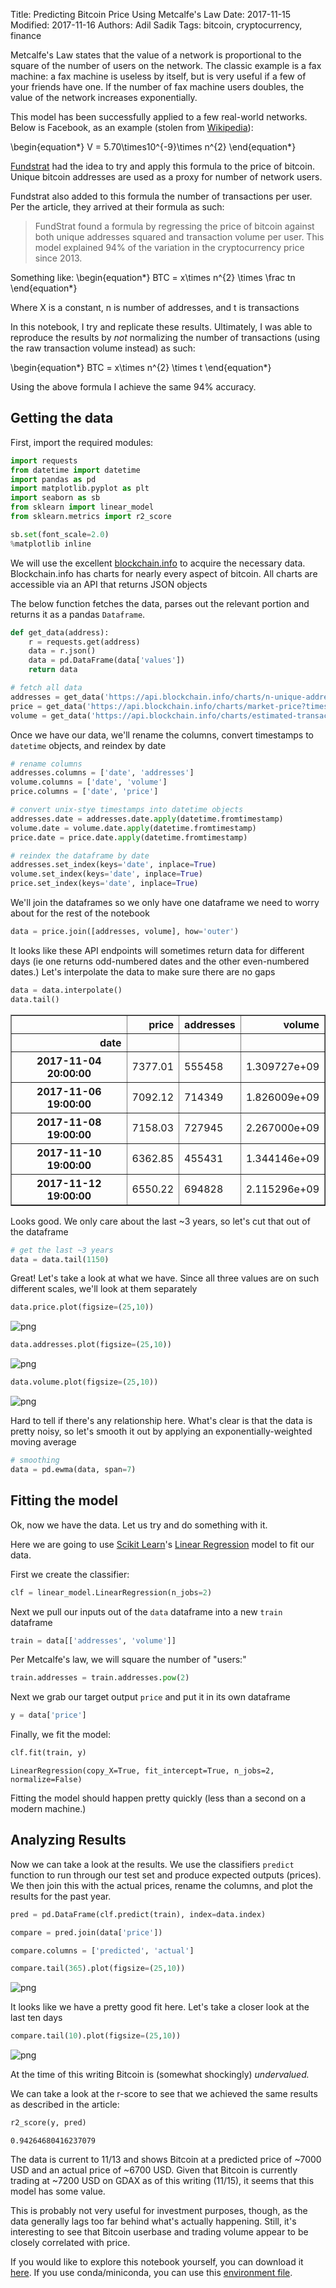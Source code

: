 Title: Predicting Bitcoin Price Using Metcalfe's Law
Date: 2017-11-15
Modified: 2017-11-16
Authors: Adil Sadik
Tags: bitcoin, cryptocurrency, finance

Metcalfe's Law states that the value of a network is proportional to the square of the number of users on the network. The classic example is a fax machine: a fax machine is useless by itself, but is very useful if a few of your friends have one. If the number of fax machine users doubles, the value of the network increases exponentially.

This model has been successfully applied to a few real-world networks. Below is Facebook, as an example (stolen from [Wikipedia](https://en.wikipedia.org/wiki/Metcalfe%27s_law#Validation_with_actual_data)):

\begin{equation*}
V = 5.70\times10^{-9}\times n^{2}
\end{equation*}

[Fundstrat](http://www.businessinsider.com/bitcoin-price-movement-explained-by-one-equation-fundstrat-tom-lee-metcalf-law-network-effect-2017-10#ampshare=http://www.businessinsider.com/bitcoin-price-movement-explained-by-one-equation-fundstrat-tom-lee-metcalf-law-network-effect-2017-10) had the idea to try and apply this formula to the price of bitcoin. Unique bitcoin addresses are used as a proxy for number of network users.

Fundstrat also added to this formula the number of transactions per user. Per the article, they arrived at their formula as such:
> FundStrat found a formula by regressing the price of bitcoin against both unique addresses squared and transaction volume per user. This model explained 94% of the variation in the cryptocurrency price since 2013.

Something like:
\begin{equation*}
BTC = x\times n^{2} \times \frac tn
\end{equation*}

Where X is a constant, n is number of addresses, and t is transactions

In this notebook, I try and replicate these results. Ultimately, I was able to reproduce the results by *not* normalizing the number of transactions (using the raw transaction volume instead) as such:

\begin{equation*}
BTC = x\times n^{2} \times t
\end{equation*}

Using the above formula I achieve the same 94% accuracy.

## Getting the data

First, import the required modules:


```python
import requests
from datetime import datetime
import pandas as pd
import matplotlib.pyplot as plt
import seaborn as sb
from sklearn import linear_model
from sklearn.metrics import r2_score

sb.set(font_scale=2.0)
%matplotlib inline
```

We will use the excellent [blockchain.info](https://blockchain.info/) to acquire the necessary data. Blockchain.info has charts for nearly every aspect of bitcoin. All charts are accessible via an API that returns JSON objects

The below function fetches the data, parses out the relevant portion and returns it as a pandas ```Dataframe```.


```python
def get_data(address):
    r = requests.get(address)
    data = r.json()
    data = pd.DataFrame(data['values'])
    return data
```


```python
# fetch all data
addresses = get_data('https://api.blockchain.info/charts/n-unique-addresses?timespan=all&format=json')
price = get_data('https://api.blockchain.info/charts/market-price?timespan=all&format=json')
volume = get_data('https://api.blockchain.info/charts/estimated-transaction-volume-usd?timespan=all&format=json')
```

Once we have our data, we'll rename the columns, convert timestamps to ```datetime``` objects, and reindex by date


```python
# rename columns
addresses.columns = ['date', 'addresses']
volume.columns = ['date', 'volume']
price.columns = ['date', 'price']
```


```python
# convert unix-stye timestamps into datetime objects
addresses.date = addresses.date.apply(datetime.fromtimestamp)
volume.date = volume.date.apply(datetime.fromtimestamp)
price.date = price.date.apply(datetime.fromtimestamp)
```


```python
# reindex the dataframe by date
addresses.set_index(keys='date', inplace=True)
volume.set_index(keys='date', inplace=True)
price.set_index(keys='date', inplace=True)
```

We'll join the dataframes so we only have one dataframe we need to worry about for the rest of the notebook


```python
data = price.join([addresses, volume], how='outer')
```

It looks like these API endpoints will sometimes return data for different days (ie one returns odd-numbered dates and the other even-numbered dates.) Let's interpolate the data to make sure there are no gaps


```python
data = data.interpolate()
data.tail()
```




<div>
<style scoped>
    .dataframe tbody tr th:only-of-type {
        vertical-align: middle;
    }

    .dataframe tbody tr th {
        vertical-align: top;
    }

    .dataframe thead th {
        text-align: right;
    }
</style>
<table border="1" class="dataframe">
  <thead>
    <tr style="text-align: right;">
      <th></th>
      <th>price</th>
      <th>addresses</th>
      <th>volume</th>
    </tr>
    <tr>
      <th>date</th>
      <th></th>
      <th></th>
      <th></th>
    </tr>
  </thead>
  <tbody>
    <tr>
      <th>2017-11-04 20:00:00</th>
      <td>7377.01</td>
      <td>555458</td>
      <td>1.309727e+09</td>
    </tr>
    <tr>
      <th>2017-11-06 19:00:00</th>
      <td>7092.12</td>
      <td>714349</td>
      <td>1.826009e+09</td>
    </tr>
    <tr>
      <th>2017-11-08 19:00:00</th>
      <td>7158.03</td>
      <td>727945</td>
      <td>2.267000e+09</td>
    </tr>
    <tr>
      <th>2017-11-10 19:00:00</th>
      <td>6362.85</td>
      <td>455431</td>
      <td>1.344146e+09</td>
    </tr>
    <tr>
      <th>2017-11-12 19:00:00</th>
      <td>6550.22</td>
      <td>694828</td>
      <td>2.115296e+09</td>
    </tr>
  </tbody>
</table>
</div>



Looks good. We only care about the last ~3 years, so let's cut that out of the dataframe


```python
# get the last ~3 years
data = data.tail(1150)
```

Great! Let's take a look at what we have. Since all three values are on such different scales, we'll look at them separately


```python
data.price.plot(figsize=(25,10))
```








![png]({filename}/images/output_21_1.png)



```python
data.addresses.plot(figsize=(25,10))
```








![png]({filename}/images/output_22_1.png)



```python
data.volume.plot(figsize=(25,10))
```








![png]({filename}/images/output_23_1.png)


Hard to tell if there's any relationship here. What's clear is that the data is pretty noisy, so let's smooth it out by applying an exponentially-weighted moving average


```python
# smoothing
data = pd.ewma(data, span=7)
```


## Fitting the model

Ok, now we have the data. Let us try and do something with it.

Here we are going to use [Scikit Learn](http://scikit-learn.org/stable/)'s [Linear Regression](http://scikit-learn.org/stable/modules/generated/sklearn.linear_model.LinearRegression.html) model to fit our data. 

First we create the classifier:


```python
clf = linear_model.LinearRegression(n_jobs=2)
```

Next we pull our inputs out of the ```data``` dataframe into a new ```train``` dataframe


```python
train = data[['addresses', 'volume']]
```

Per Metcalfe's law, we will square the number of "users:"


```python
train.addresses = train.addresses.pow(2)
```

Next we grab our target output ```price``` and put it in its own dataframe


```python
y = data['price']
```

Finally, we fit the model:


```python
clf.fit(train, y)
```




    LinearRegression(copy_X=True, fit_intercept=True, n_jobs=2, normalize=False)



Fitting the model should happen pretty quickly (less than a second on a modern machine.) 

## Analyzing Results
Now we can take a look at the results. We use the classifiers ```predict``` function to run through our test set and produce expected outputs (prices). We then join this with the actual prices, rename the columns, and plot the results for the past year.


```python
pred = pd.DataFrame(clf.predict(train), index=data.index)
```


```python
compare = pred.join(data['price'])
```


```python
compare.columns = ['predicted', 'actual']
```


```python
compare.tail(365).plot(figsize=(25,10))
```








![png]({filename}/images/output_42_1.png)


It looks like we have a pretty good fit here. Let's take a closer look at the last ten days


```python
compare.tail(10).plot(figsize=(25,10))
```








![png]({filename}/images/output_44_1.png)


At the time of this writing Bitcoin is (somewhat shockingly) *undervalued.*

We can take a look at the r-score to see that we achieved the same results as described in the article:


```python
r2_score(y, pred)
```




    0.94264680416237079



The data is current to 11/13 and shows Bitcoin at a predicted price of ~7000 USD and an actual price of ~6700 USD. Given that Bitcoin is currently trading at ~7200 USD on GDAX as of this writing (11/15), it seems that this model has some value.

This is probably not very useful for investment purposes, though, as the data generally lags too far behind what's actually happening. Still, it's interesting to see that Bitcoin userbase and trading volume appear to be closely correlated with price.

If you would like to explore this notebook yourself, you can download it [here]({attach}/downloads/predicting_bitcoin_price_metcalfe.ipynb). If you use conda/miniconda, you can use this [environment file]({attach}/downloads/env.yaml).
